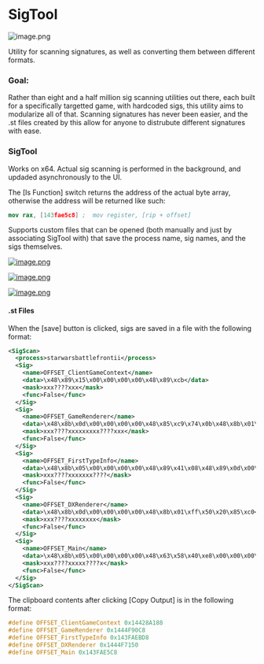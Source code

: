 # SigTool
![image.png](https://s31.postimg.org/9ekrz81zv/image.png)

Utility for scanning signatures, as well as 
converting them between different formats.  

### Goal:

Rather than eight and a half million sig scanning utilities out there, 
each built for a specifically targetted game, with hardcoded sigs, 
this utility aims to modularize all of that.  Scanning signatures 
has never been easier, and the .st files created by this allow for 
anyone to distrubute different signatures with ease.

### SigTool

Works on x64.  Actual sig scanning is performed in the background, 
and updaded asynchronously to the UI.

The \[Is Function\] switch returns the address of the actual 
byte array, otherwise the address will be returned like such:

```nasm
mov rax, [143fae5c8] ;  mov register, [rip + offset]
```

Supports custom files that can be opened (both manually and just by 
associating SigTool with) that save the process name, sig names, and the 
sigs themselves.

[![image.png](https://s18.postimg.org/p70lf08mh/image.png)](https://postimg.org/image/5p5xz2bol/)


[![image.png](https://s18.postimg.org/jk48h6iux/image.png)](https://postimg.org/image/4beb3ep6d/)

[![image.png](https://s18.postimg.org/lbx7c44sp/image.png)](https://postimg.org/image/50x3fssat/)

#### .st Files

When the \[save\] button is clicked, sigs are saved in a file with the following format:


```xml
<SigScan>
  <process>starwarsbattlefrontii</process>
  <Sig>
    <name>OFFSET_ClientGameContext</name>
    <data>\x48\x89\x15\x00\x00\x00\x00\x48\x89\xcb</data>
    <mask>xxx????xxx</mask>
    <func>False</func>
  </Sig>
  <Sig>
    <name>OFFSET_GameRenderer</name>
    <data>\x48\x8b\x0d\x00\x00\x00\x00\x48\x85\xc9\x74\x0b\x48\x8b\x01\xba\x00\x00\x00\x00\xff\x50\x68</data>
    <mask>xxx????xxxxxxxxx????xxx</mask>
    <func>False</func>
  </Sig>
  <Sig>
    <name>OFFSET_FirstTypeInfo</name>
    <data>\x48\x8b\x05\x00\x00\x00\x00\x48\x89\x41\x08\x48\x89\x0d\x00\x00\x00\x00</data>
    <mask>xxx????xxxxxxx????</mask>
    <func>False</func>
  </Sig>
  <Sig>
    <name>OFFSET_DXRenderer</name>
    <data>\x48\x8b\x0d\x00\x00\x00\x00\x48\x8b\x01\xff\x50\x20\x85\xc0</data>
    <mask>xxx????xxxxxxxx</mask>
    <func>False</func>
  </Sig>
  <Sig>
    <name>OFFSET_Main</name>
    <data>\x48\x8b\x05\x00\x00\x00\x00\x48\x63\x58\x40\xe8\x00\x00\x00\x00\x48</data>
    <mask>xxx????xxxxx????x</mask>
    <func>False</func>
  </Sig>
</SigScan>
```

The clipboard contents after clicking \[Copy Output\] is in the 
following format:

```c++
#define OFFSET_ClientGameContext 0x14428A188
#define OFFSET_GameRenderer 0x1444F90C8
#define OFFSET_FirstTypeInfo 0x143FAEBD8
#define OFFSET_DXRenderer 0x1444F7150
#define OFFSET_Main 0x143FAE5C8
```